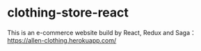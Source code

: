 # clothing-store-react

This is an e-commerce website build by React, Redux and Saga： https://allen-clothing.herokuapp.com/
